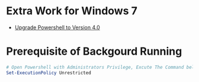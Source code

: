 # Extra Work for Windows 7

- [Upgrade Powershell to Version 4.0](http://blog.gz528.com/index.php/archives/89/comment-page-1)

# Prerequisite of Backgourd Running

```powershell
# Open Powershell with Administrators Privilege, Excute The Command below and Input 'A'.
Set-ExecutionPolicy Unrestricted
```